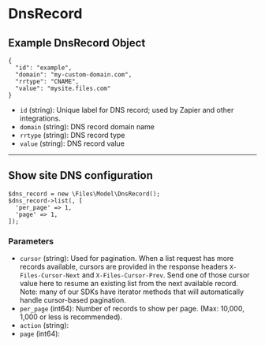 # DnsRecord

## Example DnsRecord Object

```
{
  "id": "example",
  "domain": "my-custom-domain.com",
  "rrtype": "CNAME",
  "value": "mysite.files.com"
}
```

* `id` (string): Unique label for DNS record; used by Zapier and other integrations.
* `domain` (string): DNS record domain name
* `rrtype` (string): DNS record type
* `value` (string): DNS record value

---

## Show site DNS configuration

```
$dns_record = new \Files\Model\DnsRecord();
$dns_record->list(, [
  'per_page' => 1,
  'page' => 1,
]);
```


### Parameters

* `cursor` (string): Used for pagination.  When a list request has more records available, cursors are provided in the response headers `X-Files-Cursor-Next` and `X-Files-Cursor-Prev`.  Send one of those cursor value here to resume an existing list from the next available record.  Note: many of our SDKs have iterator methods that will automatically handle cursor-based pagination.
* `per_page` (int64): Number of records to show per page.  (Max: 10,000, 1,000 or less is recommended).
* `action` (string): 
* `page` (int64): 
